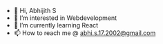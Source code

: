 - 👋 Hi, Abhijith S
- 👀 I’m interested in Webdevelopment
- 🌱 I’m currently learning React
- 📫 How to reach me @ abhi.s.17.2002@gmail.com

<!---
abhijith-s-2002/abhijith-s-2002 is a ✨ special ✨ repository because its `README.md` (this file) appears on your GitHub profile.
You can click the Preview link to take a look at your changes.
--->
